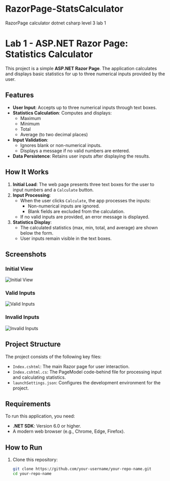 # RazorPage-StatsCalculator
RazorPage calculator dotnet csharp level 3 lab 1 
# Lab 1 - ASP.NET Razor Page: Statistics Calculator

This project is a simple **ASP.NET Razor Page**. The application calculates and displays basic statistics for up to three numerical inputs provided by the user.

## Features

- **User Input**: Accepts up to three numerical inputs through text boxes.
- **Statistics Calculation**: Computes and displays:
  - Maximum
  - Minimum
  - Total
  - Average (to two decimal places)
- **Input Validation**:
  - Ignores blank or non-numerical inputs.
  - Displays a message if no valid numbers are entered.
- **Data Persistence**: Retains user inputs after displaying the results.

## How It Works

1. **Initial Load**: The web page presents three text boxes for the user to input numbers and a `Calculate` button.
2. **Input Processing**:
   - When the user clicks `Calculate`, the app processes the inputs:
     - Non-numerical inputs are ignored.
     - Blank fields are excluded from the calculation.
   - If no valid inputs are provided, an error message is displayed.
3. **Statistics Display**:
   - The calculated statistics (max, min, total, and average) are shown below the form.
   - User inputs remain visible in the text boxes.

## Screenshots

### Initial View
![Initial View](path/to/initial-view-screenshot.png)

### Valid Inputs
![Valid Inputs](path/to/valid-inputs-screenshot.png)

### Invalid Inputs
![Invalid Inputs](path/to/invalid-inputs-screenshot.png)

## Project Structure

The project consists of the following key files:
- `Index.cshtml`: The main Razor page for user interaction.
- `Index.cshtml.cs`: The PageModel code-behind file for processing input and calculating statistics.
- `launchSettings.json`: Configures the development environment for the project.

## Requirements

To run this application, you need:
- **.NET SDK**: Version 6.0 or higher.
- A modern web browser (e.g., Chrome, Edge, Firefox).

## How to Run

1. Clone this repository:
   ```bash
   git clone https://github.com/your-username/your-repo-name.git
   cd your-repo-name
